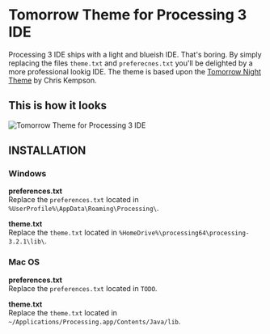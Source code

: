 # Tomorrow Theme for Processing 3 IDE

Processing 3 IDE ships with a light and blueish IDE. That's boring. By simply replacing the files `theme.txt` and `preferecnes.txt` you'll be delighted by a more professional lookig IDE. The theme is based upon the [Tomorrow Night Theme](https://github.com/chriskempson/tomorrow-theme) by Chris Kempson.

## This is how it looks
![Tomorrow Theme for Processing 3 IDE](https://raw.githubusercontent.com/bsplt/Tomorrow-Theme-for-Processing-IDE/master/screenshot.png)

## INSTALLATION

### Windows
**preferences.txt**  
Replace the `preferences.txt` located in `%UserProfile%\AppData\Roaming\Processing\`.

**theme.txt**  
Replace the `theme.txt` located in `%HomeDrive%\processing64\processing-3.2.1\lib\`.

### Mac OS
**preferences.txt**  
Replace the `preferences.txt` located in `TODO`.

**theme.txt**  
Replace the `theme.txt` located in `~/Applications/Processing.app/Contents/Java/lib`.